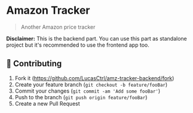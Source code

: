 # Amazon Tracker
> Another Amazon price tracker

**Disclaimer:** This is the backend part. You can use this part as standalone project but it's recommended to use the frontend app too.

## 🤝 Contributing

1. Fork it (https://github.com/LucasCtrl/amz-tracker-backend/fork)
2. Create your feature branch (`git checkout -b feature/fooBar`)
3. Commit your changes (`git commit -am 'Add some fooBar'`)
4. Push to the branch (`git push origin feature/fooBar`)
5. Create a new Pull Request
